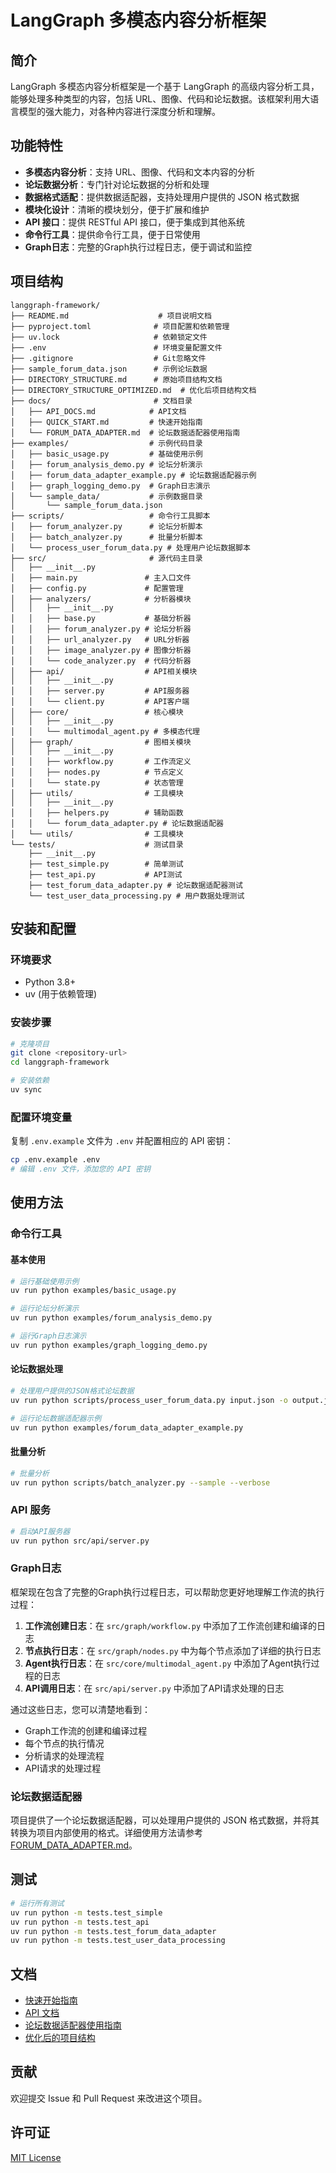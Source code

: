 # LangGraph 多模态内容分析框架

## 简介

LangGraph 多模态内容分析框架是一个基于 LangGraph 的高级内容分析工具，能够处理多种类型的内容，包括 URL、图像、代码和论坛数据。该框架利用大语言模型的强大能力，对各种内容进行深度分析和理解。

## 功能特性

- **多模态内容分析**：支持 URL、图像、代码和文本内容的分析
- **论坛数据分析**：专门针对论坛数据的分析和处理
- **数据格式适配**：提供数据适配器，支持处理用户提供的 JSON 格式数据
- **模块化设计**：清晰的模块划分，便于扩展和维护
- **API 接口**：提供 RESTful API 接口，便于集成到其他系统
- **命令行工具**：提供命令行工具，便于日常使用
- **Graph日志**：完整的Graph执行过程日志，便于调试和监控

## 项目结构

```
langgraph-framework/
├── README.md                    # 项目说明文档
├── pyproject.toml              # 项目配置和依赖管理
├── uv.lock                     # 依赖锁定文件
├── .env                        # 环境变量配置文件
├── .gitignore                  # Git忽略文件
├── sample_forum_data.json      # 示例论坛数据
├── DIRECTORY_STRUCTURE.md      # 原始项目结构文档
├── DIRECTORY_STRUCTURE_OPTIMIZED.md  # 优化后项目结构文档
├── docs/                       # 文档目录
│   ├── API_DOCS.md            # API文档
│   ├── QUICK_START.md         # 快速开始指南
│   └── FORUM_DATA_ADAPTER.md  # 论坛数据适配器使用指南
├── examples/                  # 示例代码目录
│   ├── basic_usage.py         # 基础使用示例
│   ├── forum_analysis_demo.py # 论坛分析演示
│   ├── forum_data_adapter_example.py # 论坛数据适配器示例
│   ├── graph_logging_demo.py  # Graph日志演示
│   └── sample_data/           # 示例数据目录
│       └── sample_forum_data.json
├── scripts/                   # 命令行工具脚本
│   ├── forum_analyzer.py      # 论坛分析脚本
│   ├── batch_analyzer.py      # 批量分析脚本
│   └── process_user_forum_data.py # 处理用户论坛数据脚本
├── src/                       # 源代码主目录
│   ├── __init__.py
│   ├── main.py               # 主入口文件
│   ├── config.py             # 配置管理
│   ├── analyzers/            # 分析器模块
│   │   ├── __init__.py
│   │   ├── base.py           # 基础分析器
│   │   ├── forum_analyzer.py # 论坛分析器
│   │   ├── url_analyzer.py   # URL分析器
│   │   ├── image_analyzer.py # 图像分析器
│   │   └── code_analyzer.py  # 代码分析器
│   ├── api/                  # API相关模块
│   │   ├── __init__.py
│   │   ├── server.py         # API服务器
│   │   └── client.py         # API客户端
│   ├── core/                 # 核心模块
│   │   ├── __init__.py
│   │   └── multimodal_agent.py # 多模态代理
│   ├── graph/                # 图相关模块
│   │   ├── __init__.py
│   │   ├── workflow.py       # 工作流定义
│   │   ├── nodes.py          # 节点定义
│   │   └── state.py          # 状态管理
│   ├── utils/                # 工具模块
│   │   ├── __init__.py
│   │   ├── helpers.py        # 辅助函数
│   │   └── forum_data_adapter.py # 论坛数据适配器
│   └── utils/                # 工具模块
└── tests/                    # 测试目录
    ├── __init__.py
    ├── test_simple.py        # 简单测试
    ├── test_api.py           # API测试
    ├── test_forum_data_adapter.py # 论坛数据适配器测试
    └── test_user_data_processing.py # 用户数据处理测试
```

## 安装和配置

### 环境要求

- Python 3.8+
- uv (用于依赖管理)

### 安装步骤

```bash
# 克隆项目
git clone <repository-url>
cd langgraph-framework

# 安装依赖
uv sync
```

### 配置环境变量

复制 `.env.example` 文件为 `.env` 并配置相应的 API 密钥：

```bash
cp .env.example .env
# 编辑 .env 文件，添加您的 API 密钥
```

## 使用方法

### 命令行工具

#### 基本使用

```bash
# 运行基础使用示例
uv run python examples/basic_usage.py

# 运行论坛分析演示
uv run python examples/forum_analysis_demo.py

# 运行Graph日志演示
uv run python examples/graph_logging_demo.py
```

#### 论坛数据处理

```bash
# 处理用户提供的JSON格式论坛数据
uv run python scripts/process_user_forum_data.py input.json -o output.json --analyze

# 运行论坛数据适配器示例
uv run python examples/forum_data_adapter_example.py
```

#### 批量分析

```bash
# 批量分析
uv run python scripts/batch_analyzer.py --sample --verbose
```

### API 服务

```bash
# 启动API服务器
uv run python src/api/server.py
```

### Graph日志

框架现在包含了完整的Graph执行过程日志，可以帮助您更好地理解工作流的执行过程：

1. **工作流创建日志**：在 `src/graph/workflow.py` 中添加了工作流创建和编译的日志
2. **节点执行日志**：在 `src/graph/nodes.py` 中为每个节点添加了详细的执行日志
3. **Agent执行日志**：在 `src/core/multimodal_agent.py` 中添加了Agent执行过程的日志
4. **API调用日志**：在 `src/api/server.py` 中添加了API请求处理的日志

通过这些日志，您可以清楚地看到：
- Graph工作流的创建和编译过程
- 每个节点的执行情况
- 分析请求的处理流程
- API请求的处理过程

### 论坛数据适配器

项目提供了一个论坛数据适配器，可以处理用户提供的 JSON 格式数据，并将其转换为项目内部使用的格式。详细使用方法请参考 [FORUM_DATA_ADAPTER.md](docs/FORUM_DATA_ADAPTER.md)。

## 测试

```bash
# 运行所有测试
uv run python -m tests.test_simple
uv run python -m tests.test_api
uv run python -m tests.test_forum_data_adapter
uv run python -m tests.test_user_data_processing
```

## 文档

- [快速开始指南](docs/QUICK_START.md)
- [API 文档](docs/API_DOCS.md)
- [论坛数据适配器使用指南](docs/FORUM_DATA_ADAPTER.md)
- [优化后的项目结构](DIRECTORY_STRUCTURE_OPTIMIZED.md)

## 贡献

欢迎提交 Issue 和 Pull Request 来改进这个项目。

## 许可证

[MIT License](LICENSE)